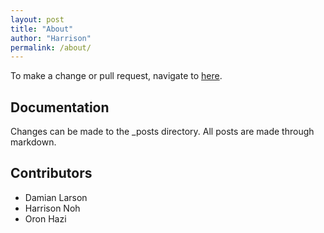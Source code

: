 ```yaml
---
layout: post
title: "About"
author: "Harrison"
permalink: /about/
---
```


To make a change or pull request, navigate to [here](https://github.com/nohharri/tdpba).

## Documentation

Changes can be made to the _posts directory. All posts are made through markdown.


## Contributors
- Damian Larson
- Harrison Noh
- Oron Hazi
